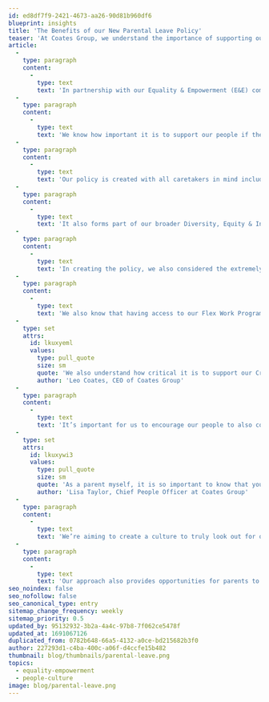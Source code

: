 ```yaml
---
id: ed8df7f9-2421-4673-aa26-90d81b960df6
blueprint: insights
title: 'The Benefits of our New Parental Leave Policy'
teaser: 'At Coates Group, we understand the importance of supporting our Crew if they begin a new chapter in their lives – parenthood.'
article:
  -
    type: paragraph
    content:
      -
        type: text
        text: 'In partnership with our Equality & Empowerment (E&E) committee and People & Culture team, we are proud to announce Coates Group’s Global Parental Leave Policy.'
  -
    type: paragraph
    content:
      -
        type: text
        text: 'We know how important it is to support our people if they choose to become parents, so our policy is designed to provide financial support as well as ensure our people continue to feel connected whilst on leave and supported when they return to work.'
  -
    type: paragraph
    content:
      -
        type: text
        text: 'Our policy is created with all caretakers in mind including primary and secondary carers, same-sex couples, single parents as well as those looking to pursue adoption or surrogacy.'
  -
    type: paragraph
    content:
      -
        type: text
        text: 'It also forms part of our broader Diversity, Equity & Inclusion (DE&I) strategy, and applies to our Crew from all over the world, regardless of office location or the country they reside in.'
  -
    type: paragraph
    content:
      -
        type: text
        text: 'In creating the policy, we also considered the extremely challenging emotional and physical situations that some expectant mothers may endure. As a result, the policy offers additional paid leave for unfortunate circumstances such as miscarriages and stillbirths, to allow time for parents to grieve and heal.'
  -
    type: paragraph
    content:
      -
        type: text
        text: 'We also know that having access to our Flex Work Program (a component of our broader Thrive Program) allows for better management of personal and family commitments such as attending antenatal care or assisted conception appointments. It was important that the policy and program could enable our Crew to more easily and flexibly manage their work-life balance when preparing to become a parent.'
  -
    type: set
    attrs:
      id: lkuxyeml
      values:
        type: pull_quote
        size: sm
        quote: 'We also understand how critical it is to support our Crew when new parents or caretakers return to work'
        author: 'Leo Coates, CEO of Coates Group'
  -
    type: paragraph
    content:
      -
        type: text
        text: 'It’s important for us to encourage our people to also consider what’s right for them when returning to work such as whether they prefer to continue as full-time employees or instead utilise our Flex Work Program with part-time or job share work.'
  -
    type: set
    attrs:
      id: lkuxywi3
      values:
        type: pull_quote
        size: sm
        quote: 'As a parent myself, it is so important to know that you can have that time out when you’re expecting a child and that your company can support you to do that'
        author: 'Lisa Taylor, Chief People Officer at Coates Group'
  -
    type: paragraph
    content:
      -
        type: text
        text: 'We’re aiming to create a culture to truly look out for one another, and this period of supporting the members of our Crew plays such a critical role in their transition back into the workplace.'
  -
    type: paragraph
    content:
      -
        type: text
        text: 'Our approach also provides opportunities for parents to remain connected (if they wish to) during parental leave as well as having a network of other parents to connect with upon their return to work. At Coates, we pride ourselves on being a Crew who cares for and supports each other, and our global parental leave policy is just another example of that.'
seo_noindex: false
seo_nofollow: false
seo_canonical_type: entry
sitemap_change_frequency: weekly
sitemap_priority: 0.5
updated_by: 95132932-3b2a-4a4c-97b8-7f062ce5478f
updated_at: 1691067126
duplicated_from: 0782b648-66a5-4132-a0ce-bd215682b3f0
author: 227293d1-c4ba-400c-a06f-d4ccfe15b482
thumbnail: blog/thumbnails/parental-leave.png
topics:
  - equality-empowerment
  - people-culture
image: blog/parental-leave.png
---
```

